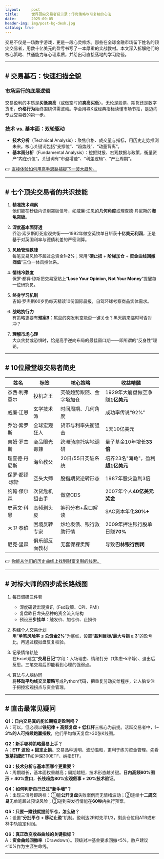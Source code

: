 ```yaml
---
layout:     post
title:      世界顶尖交易者启示录：传奇策略与可复制的心法
date:       2025-09-05
header-img: img/post-bg-desk.jpg
catalog: true
---
```


交易不仅是一场数字游戏，更是一段心灵修炼。那些在全球金融市场留下姓名的顶尖交易者，用数十亿美元的盈亏书写了一本厚重的实战教材。本文深入拆解他们的核心策略、共通能力与心理素质，并给出可直接落地的学习路径。

---

## # 交易基石：快速扫描全貌

### 市场运行的底层逻辑  
交易盈利的本质是**买低卖高**（或做空时的**卖高买低**）。无论是股票、期货还是数字货币，**价格行为**始终围绕供需波动。学会用裸K或经典指标读懂市场节拍，是迈向专业交易者的第一步。

### 技术 vs. 基本面：双轮驱动  
- **技术分析**（Technical Analysis）：聚焦价格、成交量与指标，用历史走势推测未来。核心关键词包括“支撑位”、“趋势线”、“动量背离”。  
- **基本面分析**（Fundamental Analysis）：挖掘财报、宏观数据与政策，衡量资产“内在价值”。关键词有“市盈增速”、“利差逻辑”、“产业周期”。

👉 [直接体验如何用高手思路捕捉下一波大趋势。](https://okxdog.com/)

---

## # 七个顶尖交易者的共识技能

1. **精准技术洞察**  
   他们能在秒级内识别突破信号，如威廉·江恩的**几何角度**或理查德·丹尼斯的**海龟突破**。

2. **深度基本面穿透**  
   乔治·索罗斯盯死宏观失衡——1992年做空英镑单日斩获**十亿美元利润**，正是基于对英国利率与德债利差的严密测算。

3. **风险管理铁律**  
   每笔交易风险不超过总资金**1–2%**；常用“**硬止损** + **阶梯加仓** + **资金曲线回撤阀值**”三位一体风控体系。

4. **情绪冷静度**  
   保罗·都铎·琼斯把交易室贴上“**Lose Your Opinion, Not Your Money**”提醒每一位研究员。

5. **终身学习机制**  
   吉姆·罗杰斯60岁仍每天精读10份国际晨报，自驾环球考察商品实体需求。

6. **战略执行力**  
   有策略更要有**预案B**：尾盘的突发利空能否一键关仓？黑天鹅来临时可否对冲？

7. **理解市场心理**  
   大众贪婪或恐惧时，恰是高手逆向布局的最佳窗口期——即所谓的“反身性”理论。

---

## # 10位殿堂级交易者简史

| **姓名**         | **标签**                   | **核心策略**                              | **收益精髓**                     |
| -------------------- | -------------------------- | ----------------------------------------- | -------------------------------- |
| 杰西·利弗莫尔     | 投机之王                   | 突破趋势跟随、金字塔加仓                  | 1929年大崩盘做空净赚**1亿美元**   |
| 威廉·江恩         | 玄学技术派                   | 时间周期、几何角度                         | 成功率传说“92%”                   |
| 乔治·索罗斯       | 全球宏观狂人               | 货币与利率失衡狙击                         | 1天10亿美元                       |
| 吉姆·罗杰斯       | 商品眼光毒辣               | 跨洲骑摩托实地调研                         | 量子基金10年增长**33倍**          |
| 理查德·丹尼斯     | 海龟教父                   | 20日/55日突破系统                         | 培养23名"海龟"，盈利**超1亿美元** |
| 保罗·都铎·琼斯     | 空头大师                   | 股指期货逆转形态                           | 1987年股灾盈利3倍                |
| 约翰·保尔森       | 次贷危机狙击手             | 做空CDS                                   | 2007年个人**40亿美元奖金**        |
| 史蒂文·科恩       | 高频剥头皮                 | 筹码分布+盘口解读                         | SAC资本年化**30%+**               |
| 大卫·泰珀         | 困境反转专家               | 炒垃圾债、银行救助行情                     | 2009年押注银行股单日赚**70%**     |
| 尼克·里森         | 俱乐部反面教材             | 无套保裸卖跨                              | 导致**巴林银行倒闭**               |

👉 [你能从他们的历史曲线上找到财富复制的线索。](https://okxdog.com/)

---

## # 对标大师的四步成长路线图

1. 每日调研三件套  
   - 深度研读宏观资讯（Fed政策、CPI、PMI）  
   - 复盘昨日龙头品种的资金流入结构  
   - 预设**三步挂单**：触发价、加仓价、止损价

2. 构建个人交易计划  
   用“**单笔风险率 ≤ 总资金2%**”为底线，设置“**盈利目标/最大亏损 ≥ 3**”的盈亏比，再通过模拟盘反复校验。

3. 记录情绪轨迹  
   在Excel建立“**交易日记**”字段：入场理由、情绪打分（1焦虑–5冷静）、退出后反思。三笔交易后即能看到心理的强弱点。

4. 算法与人脑协同  
   将**移动平均线交叉策略**写成Python代码，把重复劳动交给程序，让人脑专注于把控宏观拐点与资金管理。

---

## # 直击最常见疑问

**Q1：日内交易真的能长期稳定盈利吗？**  
A：可以，但必须以**铁纪律 + 高频复盘 + 低杠杆**三核心为前提。活跃交易者中，**1–3%的人可持续跑赢指数**，他们平均每天复盘>30张K线图。

**Q2：新手哪种策略最易上手？**  
A：**ETF 波段 + 固定止损**。交易品种透明、波动温和，更利于练习资金管理。先看**宽基指数ETF**如沪深300ETF、纳指ETF。

**Q3：技术分析与基本面哪个更重要？**  
A：周期越长，基本面权重越高；周期越短，技术形态越关键。**日内高频60%图形 + 40%盘口**，**长线趋势80%宏观叙事 + 20%技术验证**。

**Q4：如何判断自己已过“新手墙”？**  
A：出现三信号即跨栏：①能**公开复盘**失败案例而无情绪波动；②连续**十二周交易**无单笔超过预设风险；③碰到突发行情能在**60秒内**执行预案。

**Q5：只要一赚钱就提前平仓，怎么破？**  
A：设置“**分批平仓 + 移动止盈**”机制。盈利达2R时先平1/3，剩余仓位用ATR或布林中轨锁定利润。

**Q6：真正改变收益曲线的关键指标？**  
A：**资金曲线回撤率**（Drawdown）。顶级对冲基金要求回撤<5%，散户建议<10%作为生涯生命线。

---